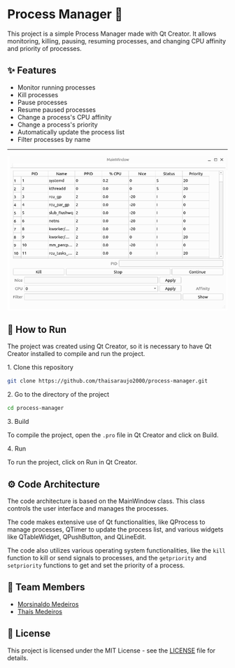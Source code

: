 # Process Manager 🚀

This project is a simple Process Manager made with Qt Creator. It allows monitoring, killing, pausing, resuming processes, and changing CPU affinity and priority of processes.

## ✨ Features

- Monitor running processes
- Kill processes
- Pause processes
- Resume paused processes
- Change a process's CPU affinity
- Change a process's priority
- Automatically update the process list
- Filter processes by name

---
![Interface](img/process.png)

## 📐 How to Run

The project was created using Qt Creator, so it is necessary to have Qt Creator installed to compile and run the project.

1️. Clone this repository
```bash
git clone https://github.com/thaisaraujo2000/process-manager.git
```

2️. Go to the directory of the project
```bash
cd process-manager
```

3️. Build

To compile the project, open the `.pro` file in Qt Creator and click on Build.

4️. Run

To run the project, click on Run in Qt Creator.

## ⚙️ Code Architecture

The code architecture is based on the MainWindow class. This class controls the user interface and manages the processes.

The code makes extensive use of Qt functionalities, like QProcess to manage processes, QTimer to update the process list, and various widgets like QTableWidget, QPushButton, and QLineEdit.

The code also utilizes various operating system functionalities, like the `kill` function to kill or send signals to processes, and the `getpriority` and `setpriority` functions to get and set the priority of a process.

## 👥 Team Members

- [Morsinaldo Medeiros](https://github.com/Morsinaldo)
- [Thaís Medeiros](https://github.com/thaisaraujom)

## 📝 License

This project is licensed under the MIT License - see the [LICENSE](LICENSE) file for details.
